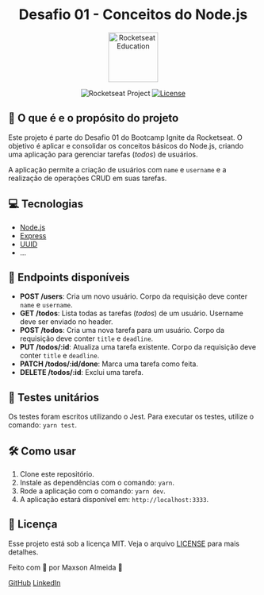 
<h1 align="center">Desafio 01 - Conceitos do Node.js</h1>


<p align="center">
  <img alt="Rocketseat Education" src="https://avatars.githubusercontent.com/u/69590972?s=200&v=4" width="100px" />
</p>

<p align="center">
  <img src="https://img.shields.io/static/v1?label=Rocketseat&message=Education&color=8257e5&labelColor=202024" alt="Rocketseat Project" />
  <a href="LICENSE"><img  src="https://img.shields.io/static/v1?label=License&message=MIT&color=8257e5&labelColor=202024" alt="License"></a>
</p>

## 🚀 O que é e o propósito do projeto

Este projeto é parte do Desafio 01 do Bootcamp Ignite da Rocketseat. O objetivo é aplicar e consolidar os conceitos básicos do Node.js, criando uma aplicação para gerenciar tarefas (*todos*) de usuários.

A aplicação permite a criação de usuários com `name` e `username` e a realização de operações CRUD em suas tarefas.

## 💻 Tecnologias

- [Node.js](https://nodejs.org/)
- [Express](https://expressjs.com/)
- [UUID](https://github.com/uuidjs/uuid)
- ...

## 🔌 Endpoints disponíveis

- **POST /users**: Cria um novo usuário. Corpo da requisição deve conter `name` e `username`.
- **GET /todos**: Lista todas as tarefas (*todos*) de um usuário. Username deve ser enviado no header.
- **POST /todos**: Cria uma nova tarefa para um usuário. Corpo da requisição deve conter `title` e `deadline`.
- **PUT /todos/:id**: Atualiza uma tarefa existente. Corpo da requisição deve conter `title` e `deadline`.
- **PATCH /todos/:id/done**: Marca uma tarefa como feita.
- **DELETE /todos/:id**: Exclui uma tarefa.

## 🧪 Testes unitários

Os testes foram escritos utilizando o Jest. Para executar os testes, utilize o comando: `yarn test`.

## 🛠️ Como usar

1. Clone este repositório.
2. Instale as dependências com o comando: `yarn`.
3. Rode a aplicação com o comando: `yarn dev`.
4. A aplicação estará disponível em: `http://localhost:3333`.


## 📝 Licença

Esse projeto está sob a licença MIT. Veja o arquivo [LICENSE](LICENSE) para mais detalhes.


Feito com 💜 por Maxson Almeida 👋

[GitHub](https://github.com/maxsonferovante)
[LinkedIn](https://www.linkedin.com/in/maxson-almeida-501065260/)

